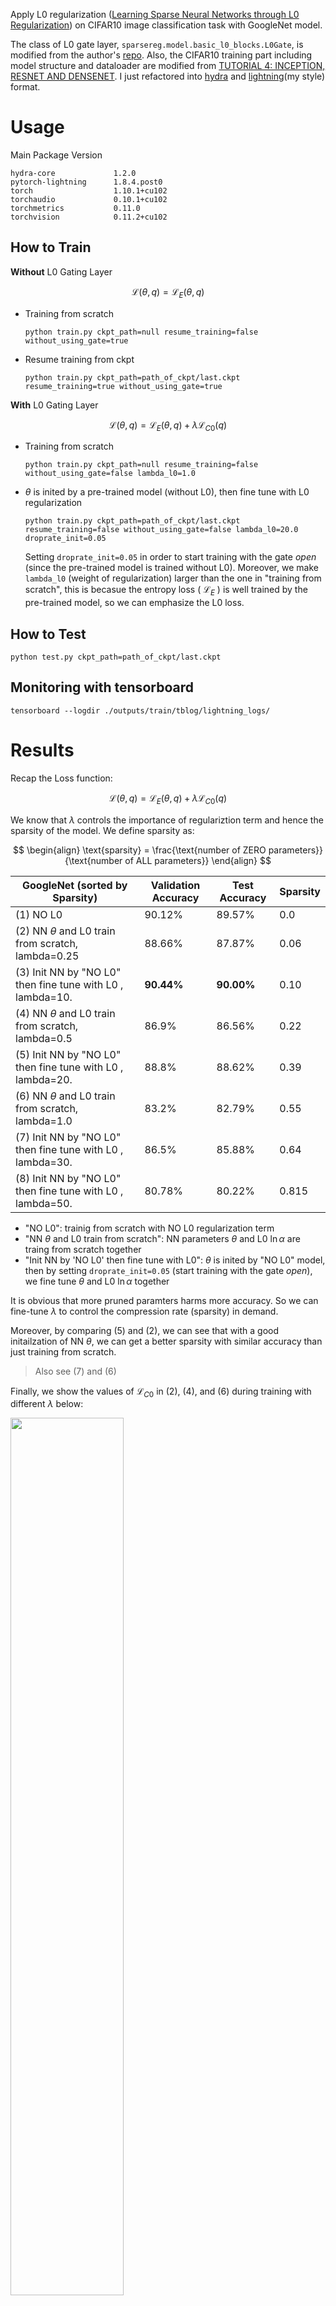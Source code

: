 
Apply L0 regularization ([Learning Sparse Neural Networks through L0 Regularization](https://arxiv.org/abs/1712.01312)) on CIFAR10 image classification task with GoogleNet model.

The class of L0 gate layer, `sparsereg.model.basic_l0_blocks.L0Gate`, is modified from the author's [repo](https://github.com/AMLab-Amsterdam/L0_regularization/tree/39a5fe68062c9b8540dba732339c1f5def451f1b).
Also, the CIFAR10 training part including model structure and dataloader are modified from [TUTORIAL 4: INCEPTION, RESNET AND DENSENET](https://pytorch-lightning.readthedocs.io/en/latest/notebooks/course_UvA-DL/04-inception-resnet-densenet.html). I just refactored into [hydra](https://hydra.cc/docs/intro/) and [lightning](https://pytorch-lightning.readthedocs.io/en/latest/)(my style) format.

# Usage

Main Package Version
```
hydra-core             1.2.0
pytorch-lightning      1.8.4.post0
torch                  1.10.1+cu102
torchaudio             0.10.1+cu102
torchmetrics           0.11.0
torchvision            0.11.2+cu102
```

## How to Train
**Without** L0 Gating Layer

$$
\mathcal{L}(\theta,q)=\mathcal{L}_E(\theta,q)
$$

- Training from scratch
    ```
    python train.py ckpt_path=null resume_training=false without_using_gate=true 
    ```
- Resume training from ckpt
    ```
    python train.py ckpt_path=path_of_ckpt/last.ckpt resume_training=true without_using_gate=true
    ```

**With** L0 Gating Layer

$$
\mathcal{L}(\theta,q)=\mathcal{L}_E(\theta,q)+\lambda\mathcal{L}_{C0}(q)
$$

- Training from scratch
    ```
    python train.py ckpt_path=null resume_training=false without_using_gate=false lambda_l0=1.0
    ```
- $\theta$ is inited by a pre-trained model (without L0), then fine tune with L0 regularization
    ```
    python train.py ckpt_path=path_of_ckpt/last.ckpt resume_training=false without_using_gate=false lambda_l0=20.0 droprate_init=0.05
    ```
    Setting `droprate_init=0.05` in order to start training with the gate *open* (since the pre-trained model is trained without L0).
    Moreover, we make `lambda_l0` (weight of regularization) larger than the one in "training from scratch", this is becasue the entropy loss ( $\mathcal{L}_E$ ) is well trained by the pre-trained model, so we can emphasize the L0 loss.


## How to Test
```
python test.py ckpt_path=path_of_ckpt/last.ckpt
```

## Monitoring with tensorboard
```
tensorboard --logdir ./outputs/train/tblog/lightning_logs/
```

# Results
Recap the Loss function:

$$
\mathcal{L}(\theta,q)=\mathcal{L}_E(\theta,q)+\lambda\mathcal{L}_{C0}(q)
$$

We know that $\lambda$ controls the importance of regulariztion term and hence the sparsity of the model.
We define sparsity as:

$$
\begin{align}
\text{sparsity} = \frac{\text{number of ZERO parameters}}{\text{number of ALL parameters}}
\end{align}
$$

|  GoogleNet (sorted by Sparsity)   | Validation Accuracy | Test Accuracy | Sparsity |
|  ----  | ----  |  ----  | ----  |
| (1) NO L0  | 90.12% | 89.57% | 0.0 |
| (2) NN $\theta$ and L0 train from scratch, lambda=0.25 | 88.66% | 87.87% | 0.06 |
| (3) Init NN by "NO L0" then fine tune with L0 , lambda=10. | **90.44%** | **90.00%** | 0.10 |
| (4) NN $\theta$ and L0 train from scratch, lambda=0.5 | 86.9% | 86.56% | 0.22 |
| (5) Init NN by "NO L0" then fine tune with L0 , lambda=20. | 88.8% | 88.62% | 0.39 |
| (6) NN $\theta$ and L0 train from scratch, lambda=1.0 | 83.2% | 82.79% | 0.55 |
| (7) Init NN by "NO L0" then fine tune with L0 , lambda=30. | 86.5% | 85.88% | 0.64 |
| (8) Init NN by "NO L0" then fine tune with L0 , lambda=50. | 80.78% | 80.22% | 0.815 |

- "NO L0": trainig from scratch with NO L0 regularization term
- "NN $\theta$ and L0 train from scratch": NN parameters $\theta$ and L0 $\ln\alpha$ are traing from scratch together
- "Init NN by 'NO L0' then fine tune with L0": $\theta$ is inited by "NO L0" model, then by setting `droprate_init=0.05` (start training with the gate *open*), we fine tune $\theta$ and L0 $\ln\alpha$ together

It is obvious that more pruned paramters harms more accuracy. So we can fine-tune $\lambda$ to control the compression rate (sparsity) in demand.

Moreover, by comparing (5) and (2), we can see that with a good initailzation of NN $\theta$, we can get a better sparsity with similar accuracy than just training from scratch.
> Also see (7) and (6)

Finally, we show the values of $\mathcal{L}_{C0}$ in (2), (4), and (6) during training with different $\lambda$ below:

<img src="docs/L_C0.png" width=60% height=60%>

The drawback of L0 implementation in this repo is that training with L0 reg seems ~2 times slower than without L0. Maybe this is the next step of improvement. Moreover, I think unstructure pruning is a good way to get lower compression rate while keeping similar accuracy.

# Introduction to L0 Regularization

## Motivation
Let $\theta$ be the parameters of our model, and we hope there is only a small number of non-zero parameters.
Zero-norm measures this number so the L0 regularization term, $\mathcal{L}_{C0}$, can be defined as:

```math
\mathcal{L}_{C0}(\theta)=\|\theta\|_0=\sum_{j=1}^{|\theta|}\mathbb{I}[\theta_j\neq0]
```

Combined with entropy loss, $\mathcal{L}_E$, forms the final loss $\mathcal{L}$:

```math
\mathcal{L}_E(\theta)=\frac{1}{N}\left(
\sum_{i=1}^N\mathcal{L}(NN(x_i;\theta),y_i)
\right) \\
\mathcal{L}(\theta)=\mathcal{L}_E(\theta)+\lambda\mathcal{L}_{C0}(\theta)
```

However, L0 regularization term is not differentiable. To cope with this issue, we apply a mask random variable $Z=\{Z_1,...,Z_{|\theta|}\}$ which each $Z_i$ follows a Bernoulli distribution with parameter $q_i$.

Therefore, we can rewrite $\mathcal{L}_{C0}$ in a closed form:

$$
\begin{align}
\mathcal{L}_{C0}(\theta, q)=\mathbb{E}_{Z\sim\text{Bernoulli}(q)}\left[
\sum_{j=1}^{|\theta|}\mathbb{I}[\theta_j\odot Z_j\neq0]
\right] = \mathbb{E}_{Z\sim\text{Bernoulli}(q)}\left[
\sum_{j=1}^{|\theta|} Z_j
\right] = \sum_j^{|\theta|} q_j
\end{align}
$$

Also, we should rewrite the entropy loss, $\mathcal{L}_E$, accordingly:

$$
\begin{align}
\mathcal{L}_E(\theta,q)=\mathbb{E}_{Z\sim\text{Bernoulli}(q)}\left[
\frac{1}{N}\left(
\sum_{i=1}^N\mathcal{L}(NN(x_i;\theta\odot Z_i),y_i)
\right)
\right] \\
\mathcal{L}(\theta,q)=\mathcal{L}_E(\theta,q)+\lambda\mathcal{L}_{C0}(q)
\end{align}
$$

To find the gradient w.r.t. $q$ in the entropy loss is not trivial, since we cannot merely exchange the expectation and the differential operations.
Fortunately, by using *Gumbel-Softmax re-parameterization trick*, we can make the random sampling (expectation on Bernoulli distribution) becomes independent on $q$.
So that the entropy loss becomes differentiable now.

That's it! NN parameters $\theta$ and the mask's parameters (`qz_loga` in code and $\ln\alpha$ in the following figures) are now can be updated by backpropagation!

> Please see [[L0 Regularization 詳細攻略](https://bobondemon.github.io/2023/01/15/L0-Regularization-%E8%A9%B3%E7%B4%B0%E6%94%BB%E7%95%A5/)] for detailed understanding about the math under the hood. Sorry only in Mandarin.

## Structure pruning with L0 norm

We prune the output channels of a convolution layer:

<img src="docs/l0_on_conv_output_channel.png" width=90% height=90%>

Then apply these `L0Gate` for pruning channels in inception block:

<img src="docs/inception_block_with_l0gate.png" width=60% height=60%>

Finally, GoogleNet is then constructed by these *gated* inception blocks.

